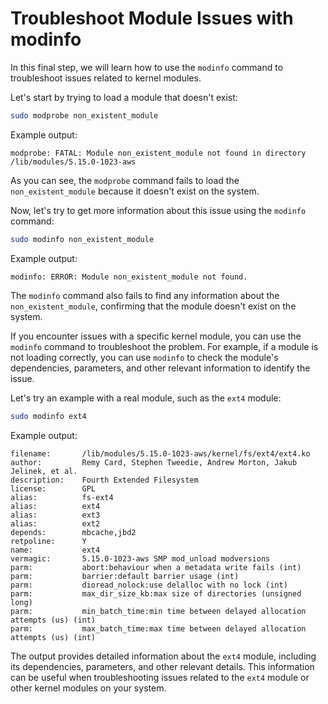 # Troubleshoot Module Issues with modinfo

In this final step, we will learn how to use the `modinfo` command to troubleshoot issues related to kernel modules.

Let's start by trying to load a module that doesn't exist:

```bash
sudo modprobe non_existent_module
```

Example output:

```
modprobe: FATAL: Module non_existent_module not found in directory /lib/modules/5.15.0-1023-aws
```

As you can see, the `modprobe` command fails to load the `non_existent_module` because it doesn't exist on the system.

Now, let's try to get more information about this issue using the `modinfo` command:

```bash
sudo modinfo non_existent_module
```

Example output:

```
modinfo: ERROR: Module non_existent_module not found.
```

The `modinfo` command also fails to find any information about the `non_existent_module`, confirming that the module doesn't exist on the system.

If you encounter issues with a specific kernel module, you can use the `modinfo` command to troubleshoot the problem. For example, if a module is not loading correctly, you can use `modinfo` to check the module's dependencies, parameters, and other relevant information to identify the issue.

Let's try an example with a real module, such as the `ext4` module:

```bash
sudo modinfo ext4
```

Example output:

```
filename:       /lib/modules/5.15.0-1023-aws/kernel/fs/ext4/ext4.ko
author:         Remy Card, Stephen Tweedie, Andrew Morton, Jakub Jelinek, et al.
description:    Fourth Extended Filesystem
license:        GPL
alias:          fs-ext4
alias:          ext4
alias:          ext3
alias:          ext2
depends:        mbcache,jbd2
retpoline:      Y
name:           ext4
vermagic:       5.15.0-1023-aws SMP mod_unload modversions
parm:           abort:behaviour when a metadata write fails (int)
parm:           barrier:default barrier usage (int)
parm:           dioread_nolock:use delalloc with no lock (int)
parm:           max_dir_size_kb:max size of directories (unsigned long)
parm:           min_batch_time:min time between delayed allocation attempts (us) (int)
parm:           max_batch_time:max time between delayed allocation attempts (us) (int)
```

The output provides detailed information about the `ext4` module, including its dependencies, parameters, and other relevant details. This information can be useful when troubleshooting issues related to the `ext4` module or other kernel modules on your system.
